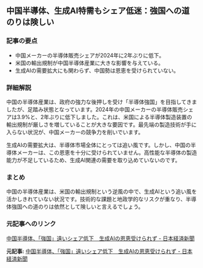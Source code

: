 ## 中国半導体、生成AI特需もシェア低迷：強国への道のりは険しい

### 記事の要点

* 中国メーカーの半導体販売シェアが2024年に2年ぶりに低下。
* 米国の輸出規制が中国半導体産業に大きな影響を与えている。
* 生成AIの需要拡大にも関わらず、中国勢は恩恵を受けられていない。

### 詳細解説

中国の半導体産業は、政府の強力な後押しを受け「半導体強国」を目指してきましたが、足踏み状態となっています。2024年の中国メーカーの半導体販売シェアは3.9%と、2年ぶりに低下しました。これは、米国による半導体製造装置の輸出規制が厳しさを増していることが大きな要因です。最先端の製造技術が手に入らない状況が、中国メーカーの競争力を削いでいます。

生成AIの需要拡大は、半導体市場全体にとっては追い風です。しかし、中国の半導体メーカーは、この恩恵を十分に受けられていません。高性能な半導体の製造能力が不足しているため、生成AI関連の需要を取り込めていないのです。

### まとめ

中国の半導体産業は、米国の輸出規制という逆風の中で、生成AIという追い風を活かしきれていない状況です。技術的な課題と地政学的なリスクが重なり、半導体強国への道のりは依然として険しいと言えるでしょう。

### 元記事へのリンク

[中国半導体、「強国」遠いシェア低下　生成AIの恩恵受けられず - 日本経済新聞](https://www.nikkei.com/article/DGXZQOGM0310U0T00C24A5000000/)


**元記事:** [中国半導体、「強国」遠いシェア低下　生成AIの恩恵受けられず - 日本経済新聞](https://www.nikkei.com/article/DGXZQOUC0471K0U5A300C2000000/)